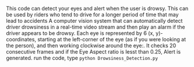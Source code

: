 This code can detect your eyes and alert when the user is drowsy.
This can be used by riders who tend to drive for a longer period of time that may lead to accidents
A computer vision system that can automatically detect driver drowsiness in a real-time video stream and then play an alarm if the driver appears to be drowsy.
Each eye is represented by 6 (x, y)-coordinates, starting at the left-corner of the eye (as if you were looking at the person), and then working clockwise around the eye:.
It checks 20 consecutive frames and if the Eye Aspect ratio is lesst than 0.25, Alert is generated.
run the code, type `python Drowsiness_Detection.py`
